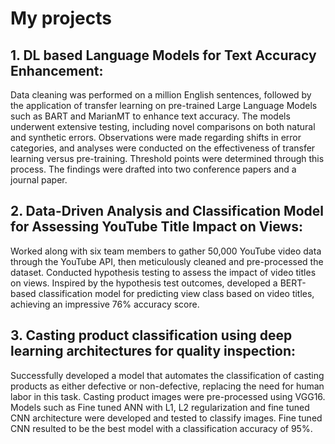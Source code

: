 # My projects

## 1.  DL based Language Models for Text Accuracy Enhancement:
Data cleaning was performed on a million English sentences, followed by the application of transfer learning on pre-trained Large Language Models such as BART and MarianMT to enhance text accuracy. The models underwent extensive testing, including novel comparisons on both natural and synthetic errors. Observations were made regarding shifts in error categories, and analyses were conducted on the effectiveness of transfer learning versus pre-training. Threshold points were determined through this process. The findings were drafted into two conference papers and a journal paper.
   
## 2. Data-Driven Analysis and Classification Model for Assessing YouTube Title Impact on Views:
Worked along with six team members to gather 50,000 YouTube video data through the YouTube API, then meticulously cleaned and pre-processed the dataset. Conducted hypothesis testing to assess the impact of video titles on views. Inspired by the hypothesis test outcomes, developed a BERT-based classification model for predicting view class based on video titles, achieving an impressive 76% accuracy score.

## 3. Casting product classification using deep learning architectures for quality inspection:
Successfully developed a model that automates the classification of casting products as either defective or non-defective, replacing the need for human labor in this task. Casting product images were pre-processed using VGG16. Models such as Fine tuned ANN with L1, L2 regularization and fine tuned CNN architecture were developed and tested to classify images. Fine tuned CNN resulted to be the best model with a classification accuracy of 95%.




